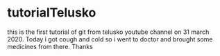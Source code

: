 # tutorialTelusko

this is the first tutorial of git from telusko youtube channel on 31 march 2020.
Today i got cough and cold so i went to doctor and brought some medicines from there.
Thanks
